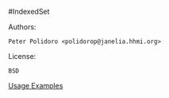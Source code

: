 #IndexedSet

Authors:

    Peter Polidoro <polidorop@janelia.hhmi.org>

License:

    BSD


[Usage Examples](./examples)

